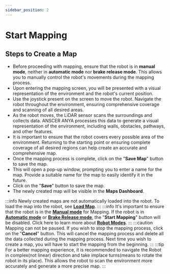 ```yaml
---
sidebar_position: 2
---
```


# Start Mapping

## Steps to Create a Map

- Before proceeding with mapping, ensure that the robot is in **manual mode**, neither in **automatic mode** nor **brake release mode**. This allows you to manually control the robot's movements during the mapping process.
- Upon entering the mapping screen, you will be presented with a visual representation of the environment and the robot's current position.
- Use the joystick present on the screen to move the robot. Navigate the robot throughout the environment, ensuring comprehensive coverage and scanning of all desired areas.
- As the robot moves, the LiDAR sensor scans the surroundings and collects data. ANSCER ANYA processes this data to generate a visual representation of the environment, including walls, obstacles, pathways, and other features.
- It is important to ensure that the robot covers every possible area of the environment. Returning to the starting point or ensuring complete coverage of all desired regions can help create an accurate and comprehensive map.
- Once the mapping process is complete, click on the "**Save Map**" button to save the map.
- This will open a pop-up window, prompting you to enter a name for the map. Provide a suitable name for the map to easily identify it in the future.
- Click on the "**Save**" button to save the map.
- The newly created map will be visible in the **Maps Dashboard**.

:::info
Newly created maps are not automatically loaded into the robot. To load the map into the robot, see [**Load Map**](/docs/anscer-anya/maps/load-map).
:::
:::info
It's important to ensure that the robot is in the [**Manual mode**](../features/robot-modes/#manual-mode) for Mapping. If the robot is in [**Automatic mode**](../features/robot-modes/#automatic-mode) or [**Brake Release mode**](../features/robot-modes/#brake-release-mode), the "**Start Mapping**" button will be disabled. Click here to learn more about [**Robot Modes**](../features/robot-modes).
:::
:::caution
Mapping can not be paused. If you wish to stop the mapping process, click on the "**Cancel**" button. This will cancel the mapping process and delete all the data collected during the mapping process. Next time you wish to create a map, you will have to start the mapping from the beginning.
:::
:::tip
For a better mapping experience, it is recommended to navigate the Robot in complex(not linear) direction and take implace turns(means to rotate the robot in its place). This allows the robot to scan the environment more accurately and generate a more precise map.
:::
